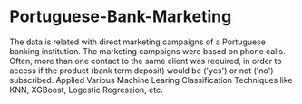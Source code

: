 # Portuguese-Bank-Marketing
The data is related with direct marketing campaigns of a Portuguese banking institution. The marketing campaigns were based on phone calls. Often, more than one contact to the same client was required, in order to access if the product (bank term deposit) would be ('yes') or not ('no') subscribed.
Applied Various Machine Learing Classification Techniques like KNN, XGBoost, Logestic Regression, etc.
